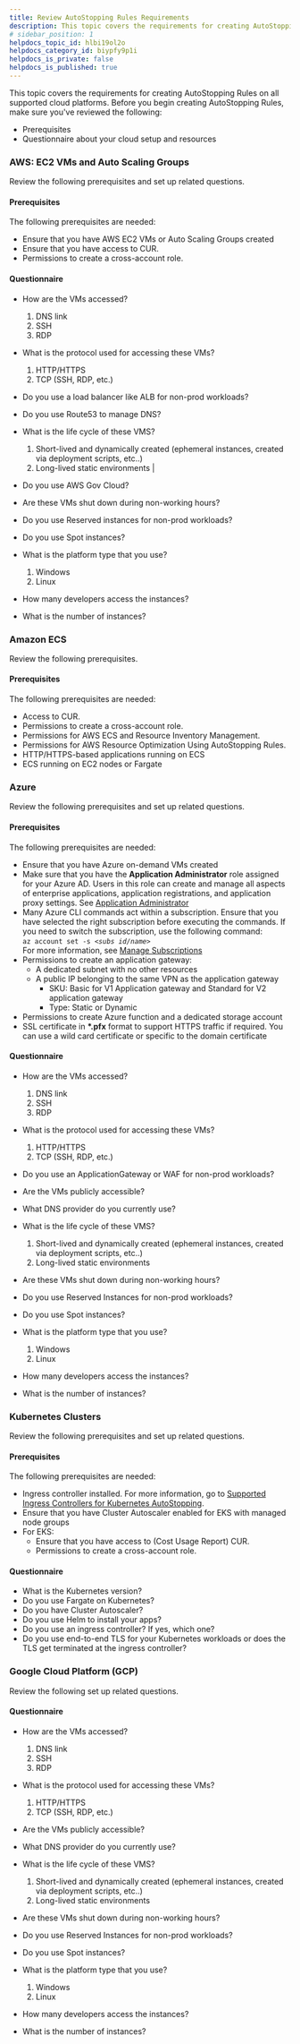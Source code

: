 ```yaml
---
title: Review AutoStopping Rules Requirements
description: This topic covers the requirements for creating AutoStopping Rules on all supported cloud platforms.
# sidebar_position: 1
helpdocs_topic_id: hlbi19ol2o
helpdocs_category_id: biypfy9p1i
helpdocs_is_private: false
helpdocs_is_published: true
---
```


This topic covers the requirements for creating AutoStopping Rules on all supported cloud platforms. Before you begin creating AutoStopping Rules, make sure you've reviewed the following:

* Prerequisites
* Questionnaire about your cloud setup and resources

### AWS: EC2 VMs and Auto Scaling Groups

Review the following prerequisites and set up related questions.

#### Prerequisites

The following prerequisites are needed:

* Ensure that you have AWS EC2 VMs or Auto Scaling Groups created
* Ensure that you have access to CUR. 
* Permissions to create a cross-account role. 
#### Questionnaire


* How are the VMs accessed?
  1. DNS link
  2. SSH
  3. RDP
 
* What is the protocol used for accessing these VMs?
  1. HTTP/HTTPS
  2. TCP (SSH, RDP, etc.)
 
* Do you use a load balancer like ALB for non-prod workloads? 
* Do you use Route53 to manage DNS? 
* What is the life cycle of these VMS?
  1. Short-lived and dynamically created (ephemeral instances, created via deployment scripts, etc..)
  2. Long-lived static environments
 |
* Do you use AWS Gov Cloud? 
* Are these VMs shut down during non-working hours? 
* Do you use Reserved instances for non-prod workloads? 
* Do you use Spot instances? 
* What is the platform type that you use?
  1. Windows
  2. Linux
 
* How many developers access the instances? 
* What is the number of instances? 

### Amazon ECS

Review the following prerequisites.

#### Prerequisites

The following prerequisites are needed:
* Access to CUR. 
* Permissions to create a cross-account role. 
* Permissions for AWS ECS and Resource Inventory Management. 
* Permissions for AWS Resource Optimization Using AutoStopping Rules. 
* HTTP/HTTPS-based applications running on ECS
* ECS running on EC2 nodes or Fargate

### Azure

Review the following prerequisites and set up related questions.

#### Prerequisites

The following prerequisites are needed:

* Ensure that you have Azure on-demand VMs created
* Make sure that you have the **Application Administrator** role assigned for your Azure AD. Users in this role can create and manage all aspects of enterprise applications, application registrations, and application proxy settings. See [Application Administrator](https://docs.microsoft.com/en-us/azure/active-directory/roles/permissions-reference#application-administrator)
* Many Azure CLI commands act within a subscription. Ensure that you have selected the right subscription before executing the commands. If you need to switch the subscription, use the following command:  
`az account set -s <`*`subs id/name`*`>`  
For more information, see [Manage Subscriptions](https://docs.microsoft.com/en-us/cli/azure/manage-azure-subscriptions-azure-cli)
* Permissions to create an application gateway:
	+ A dedicated subnet with no other resources
	+ A public IP belonging to the same VPN as the application gateway
		- SKU: Basic for V1 Application gateway and Standard for V2 application gateway
		- Type: Static or Dynamic
* Permissions to create Azure function and a dedicated storage account
* SSL certificate in **\*.pfx** format to support HTTPS traffic if required. You can use a wild card certificate or specific to the domain certificate

#### Questionnaire




* How are the VMs accessed?
  1. DNS link
  2. SSH
  3. RDP
 
* What is the protocol used for accessing these VMs?
  1. HTTP/HTTPS
  2. TCP (SSH, RDP, etc.)
 
* Do you use an ApplicationGateway or WAF for non-prod workloads? 
* Are the VMs publicly accessible? 
* What DNS provider do you currently use? 
* What is the life cycle of these VMS?
  1. Short-lived and dynamically created (ephemeral instances, created via deployment scripts, etc..)
  2. Long-lived static environments
 
* Are these VMs shut down during non-working hours? 
* Do you use Reserved Instances for non-prod workloads? 
* Do you use Spot instances? 
* What is the platform type that you use?
  1. Windows
  2. Linux
 
* How many developers access the instances? 
* What is the number of instances? 

### Kubernetes Clusters

Review the following prerequisites and set up related questions.

#### Prerequisites

The following prerequisites are needed:

* Ingress controller installed. For more information, go to [Supported Ingress Controllers for Kubernetes AutoStopping](/docs/cloud-cost-management/whats-supported).
* Ensure that you have Cluster Autoscaler enabled for EKS with managed node groups
* For EKS:
	+ Ensure that you have access to (Cost Usage Report) CUR. 
	+ Permissions to create a cross-account role. 

#### Questionnaire

* What is the Kubernetes version? 
* Do you use Fargate on Kubernetes? 
* Do you have Cluster Autoscaler? 
* Do you use Helm to install your apps? 
* Do you use an ingress controller? If yes, which one? 
* Do you use end-to-end TLS for your Kubernetes workloads or does the TLS get terminated at the ingress controller? 

### Google Cloud Platform (GCP)

Review the following set up related questions.


#### Questionnaire

* How are the VMs accessed?
  1. DNS link
  2. SSH
  3. RDP
 
* What is the protocol used for accessing these VMs?
  1. HTTP/HTTPS
  2. TCP (SSH, RDP, etc.)
 
* Are the VMs publicly accessible? 
* What DNS provider do you currently use? 
* What is the life cycle of these VMS?
  1. Short-lived and dynamically created (ephemeral instances, created via deployment scripts, etc..)
  2. Long-lived static environments
 
* Are these VMs shut down during non-working hours? 
* Do you use Reserved Instances for non-prod workloads? 
* Do you use Spot instances? 
* What is the platform type that you use?
  1. Windows
  2. Linux
 
* How many developers access the instances? 
* What is the number of instances? 

